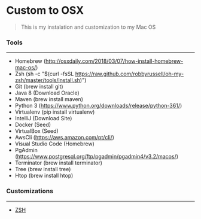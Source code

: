 # Custom to OSX

> This is my instalation and customization to my Mac OS

### Tools
---------

* Homebrew (http://osxdaily.com/2018/03/07/how-install-homebrew-mac-os/)
* Zsh (sh -c "$(curl -fsSL https://raw.github.com/robbyrussell/oh-my-zsh/master/tools/install.sh)")
* Git (brew install git)
* Java 8 (Download Oracle)
* Maven (brew install maven)
* Python 3 (https://www.python.org/downloads/release/python-361/)
* Virtualenv (pip install virtualenv)
* IntelliJ (Download Site)
* Docker (Seed)
* VirtualBox (Seed)
* AwsCli (https://aws.amazon.com/pt/cli/)
* Visual Studio Code (Homebrew)
* PgAdmin (https://www.postgresql.org/ftp/pgadmin/pgadmin4/v3.2/macos/)
* Terminator (brew install terminator)
* Tree (brew install tree)
* Htop (brew install htop)


### Customizations
------------------

- [ZSH](zsh/README.md)
